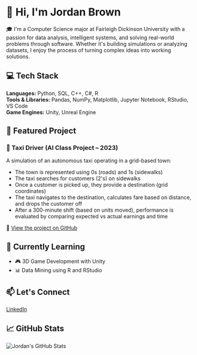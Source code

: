 # 👋 Hi, I'm Jordan Brown

🎓 I'm a Computer Science major at Fairleigh Dickinson University with a passion for data analysis, intelligent systems, and solving real-world problems through software. Whether it's building simulations or analyzing datasets, I enjoy the process of turning complex ideas into working solutions.

## 💻 Tech Stack
**Languages:** Python, SQL, C++, C#, R  
**Tools & Libraries:** Pandas, NumPy, Matplotlib, Jupyter Notebook, RStudio, VS Code  
**Game Engines:** Unity, Unreal Engine

## 🚀 Featured Project

### 🧠 Taxi Driver (AI Class Project – 2023)
A simulation of an autonomous taxi operating in a grid-based town:
- The town is represented using 0s (roads) and 1s (sidewalks)
- The taxi searches for customers (2's) on sidewalks
- Once a customer is picked up, they provide a destination (grid coordinates)
- The taxi navigates to the destination, calculates fare based on distance, and drops the customer off
- After a 300-minute shift (based on units moved), performance is evaluated by comparing expected vs actual earnings and time

📍 [View the project on GitHub](https://github.com/Simone15050)

## 🌱 Currently Learning
- 🎮 3D Game Development with Unity  
- 📊 Data Mining using R and RStudio

## 📫 Let's Connect
[LinkedIn](https://www.linkedin.com/in/jordan-brown-413615233)

## 📈 GitHub Stats
![Jordan's GitHub Stats](https://github-readme-stats.vercel.app/api?username=Simone15050&show_icons=true&theme=tokyonight)

